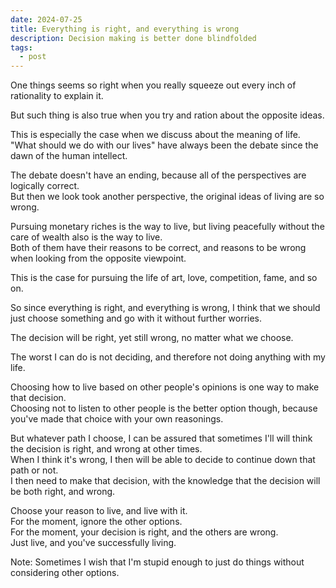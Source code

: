 ```yaml
---
date: 2024-07-25
title: Everything is right, and everything is wrong
description: Decision making is better done blindfolded
tags:
  - post
---
```

One things seems so right when you really squeeze out every inch of rationality to explain it.

But such thing is also true when you try and ration about the opposite ideas.

This is especially the case when we discuss about the meaning of life.\
"What should we do with our lives" have always been the debate since the dawn of the human intellect.

The debate doesn't have an ending, because all of the perspectives are logically correct.\
But then we look took another perspective, the original ideas of living are so wrong.

Pursuing monetary riches is the way to live, but living peacefully without the care of wealth also is the way to live.\
Both of them have their reasons to be correct, and reasons to be wrong when looking from the opposite viewpoint.

This is the case for pursuing the life of art, love, competition, fame, and so on.

So since everything is right, and everything is wrong, I think that we should just choose something and go with it without further worries.

The decision will be right, yet still wrong, no matter what we choose.

The worst I can do is not deciding, and therefore not doing anything with my life.

Choosing how to live based on other people's opinions is one way to make that decision.\
Choosing not to listen to other people is the better option though, because you've made that choice with your own reasonings.

But whatever path I choose, I can be assured that sometimes I'll will think the decision is right, and wrong at other times.\
When I think it's wrong, I then will be able to decide to continue down that path or not.\
I then need to make that decision, with the knowledge that the decision will be both right, and wrong.

Choose your reason to live, and live with it.\
For the moment, ignore the other options.\
For the moment, your decision is right, and the others are wrong.\
Just live, and you've successfully living.

Note: Sometimes I wish that I'm stupid enough to just do things without considering other options.
